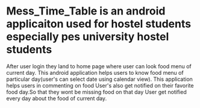 # Mess_Time_Table is an android applicaiton used for hostel students especially pes university hostel students 
After user login they land to home page where user can look food menu of current day.
This android application helps users to know food menu of particular day(user's can select date using calendar view).
This application helps users in commenting on food 
User's also get notified on their favorite food day.So that they wont be missing food on that day
User get notified every day about the food of current day.
